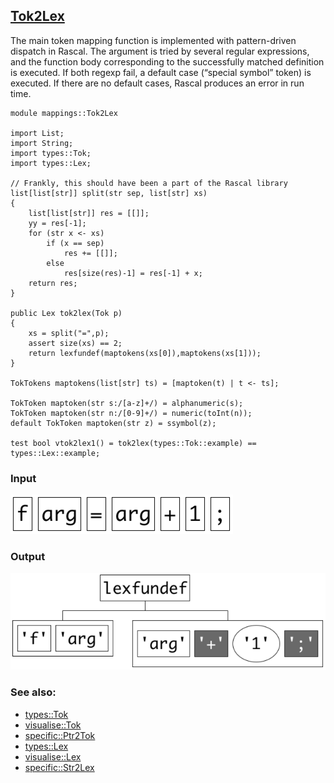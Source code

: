 ## [Tok2Lex](https://github.com/grammarware/bx-parsing/blob/master/src/mappings/Tok2Lex.rsc)

The main token mapping function is implemented with pattern-driven dispatch in Rascal.
The argument is tried by several regular expressions, and the function body corresponding to
the successfully matched definition is executed. If both regexp fail, a default case
(“special symbol” token) is executed. If there are no default cases, Rascal produces an error
in run time.

```
module mappings::Tok2Lex

import List;
import String;
import types::Tok;
import types::Lex;

// Frankly, this should have been a part of the Rascal library
list[list[str]] split(str sep, list[str] xs)
{
    list[list[str]] res = [[]];
    yy = res[-1];
    for (str x <- xs)
        if (x == sep)
            res += [[]];
        else
            res[size(res)-1] = res[-1] + x;
    return res;
}

public Lex tok2lex(Tok p)
{
    xs = split("=",p);
    assert size(xs) == 2;
    return lexfundef(maptokens(xs[0]),maptokens(xs[1]));
}

TokTokens maptokens(list[str] ts) = [maptoken(t) | t <- ts];

TokToken maptoken(str s:/[a-z]+/) = alphanumeric(s);
TokToken maptoken(str n:/[0-9]+/) = numeric(toInt(n));
default TokToken maptoken(str z) = ssymbol(z);

test bool vtok2lex1() = tok2lex(types::Tok::example) == types::Lex::example;
```

### Input

![Input](https://github.com/grammarware/bx-parsing/raw/master/img/Tok.png)

### Output

![Output](https://github.com/grammarware/bx-parsing/raw/master/img/Lex.png)

### See also:
* [types::Tok](https://github.com/grammarware/bx-parsing/blob/master/src/types/Tok.rsc)
* [visualise::Tok](https://github.com/grammarware/bx-parsing/blob/master/src/visualise/Tok.rsc)
* [specific::Ptr2Tok](https://github.com/grammarware/bx-parsing/blob/master/src/specific/Ptr2Tok.rsc)
* [types::Lex](https://github.com/grammarware/bx-parsing/blob/master/src/types/Lex.rsc)
* [visualise::Lex](https://github.com/grammarware/bx-parsing/blob/master/src/visualise/Lex.rsc)
* [specific::Str2Lex](https://github.com/grammarware/bx-parsing/blob/master/src/specific/Str2Lex.rsc)
